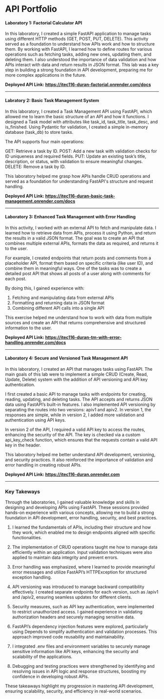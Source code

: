 # API Portfolio

<h4>Laboratory 1: Factorial Calculator API</h4>

In this laboratory, I created a simple FastAPI application to manage tasks using different HTTP methods (GET, POST, PUT, DELETE). This activity served as a foundation to understand how APIs work and how to structure them. By working with FastAPI, I learned how to define routes for various operations such as fetching tasks, adding new ones, updating them, and deleting them. I also understood the importance of data validation and how APIs interact with data and return results in JSON format. This lab was a key step in building a strong foundation in API development, preparing me for more complex applications in the future.

<b>Deployed API Link: https://itec116-duran-factorial.onrender.com/docs</b>
<hr>

<h4>Labratory 2: Basic Task Management System</h4>

In this laboratory, I created a Task Management API using FastAPI, which allowed me to learn the basic structure of an API and how it functions. I designed a Task model with attributes like task_id, task_title, task_desc, and is_finished. Using Pydantic for validation, I created a simple in-memory database (task_db) to store tasks.

The API supports four main operations:

GET: Retrieve a task by ID.
POST: Add a new task with validation checks for ID uniqueness and required fields.
PUT: Update an existing task’s title, description, or status, with validation to ensure meaningful changes.
DELETE: Remove a task by ID.

This laboratory helped me grasp how APIs handle CRUD operations and served as a foundation for understanding FastAPI's structure and request handling.

<b>Deployed API Link: https://itec116-duran-basic-task-management.onrender.com/docs</b>
<hr>

<h4>Laboratory 3: Enhanced Task Management with Error Handling</h4>
In this activity, I worked with an external API to fetch and manipulate data. I learned how to retrieve data from APIs, process it using Python, and return the results in a valid JSON format. The goal was to create an API that combines multiple external APIs, formats the data as required, and returns it to the user.

For example, I created endpoints that return posts and comments from a placeholder API, format them based on specific criteria (like user ID), and combine them in meaningful ways. One of the tasks was to create a detailed post API that shows all posts of a user along with comments for each post.

By doing this, I gained experience with:
1. Fetching and manipulating data from external APIs
2. Formatting and returning data in JSON format
3. Combining different API calls into a single API

This exercise helped me understand how to work with data from multiple sources and create an API that returns comprehensive and structured information to the user.

<b>Deployed API Link: https://itec116-duran-tm-with-error-handling.onrender.com/docs</b>
<hr>

<h4>Laboratory 4: Secure and Versioned Task Management API</h4>

In this laboratory, I created an API that manages tasks using FastAPI. The main goals of this lab were to implement a simple CRUD (Create, Read, Update, Delete) system with the addition of API versioning and API key authentication.

I first created a basic API to manage tasks with endpoints for creating, reading, updating, and deleting tasks. The API accepts and returns JSON data using FastAPI’s built-in features. I also implemented API versioning by separating the routes into two versions: apiv1 and apiv2. In version 1, the responses are simple, while in version 2, I added more validation and authentication using API keys.

In version 2 of the API, I required a valid API key to access the routes, enhancing the security of the API. The key is checked via a custom api_key_check function, which ensures that the requests contain a valid API key in the header.

This laboratory helped me better understand API development, versioning, and security practices. It also reinforced the importance of validation and error handling in creating robust APIs.

<b>Deployed API Link: https://itec116-duran.onrender.com</b>
<hr>

<h3>Key Takeways</h3>
Through the laboratories, I gained valuable knowledge and skills in designing and developing APIs using FastAPI. These sessions provided hands-on experience with various concepts, allowing me to build a strong foundation in API development, error handling, security, and best practices.

1. I learned the fundamentals of APIs, including their structure and how they work, which enabled me to design endpoints aligned with specific functionalities.

2. The implementation of CRUD operations taught me how to manage data efficiently within an application. Input validation techniques were also applied to maintain data integrity and prevent errors.

3. Error handling was emphasized, where I learned to provide meaningful error messages and utilize FastAPI’s HTTPException for structured exception handling.

4. API versioning was introduced to manage backward compatibility effectively. I created separate endpoints for each version, such as /apiv1 and /apiv2, ensuring seamless updates for different clients.

5. Security measures, such as API key authentication, were implemented to restrict unauthorized access. I gained experience in validating authorization headers and securely managing sensitive data.

6. FastAPI’s dependency injection features were explored, particularly using Depends to simplify authentication and validation processes. This approach improved code reusability and maintainability.

7. I integrated .env files and environment variables to securely manage sensitive information like API keys, enhancing the security and scalability of the applications.

8. Debugging and testing practices were strengthened by identifying and resolving issues in API logic and response structures, boosting my confidence in developing robust APIs.

These takeaways highlight my progression in mastering API development, ensuring scalability, security, and efficiency in real-world scenarios.

